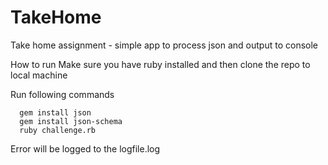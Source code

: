 # TakeHome
Take home assignment - simple app to process json and output to console

How to run
Make sure you have ruby installed and then clone the repo to local machine

Run following commands
```
  gem install json
  gem install json-schema
  ruby challenge.rb
```

Error will be logged to the logfile.log
